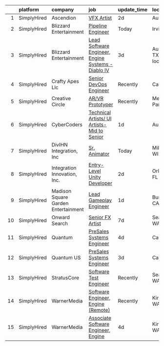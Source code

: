 

|    | platform    | company                             | job                                                                                                                                                         | update_time   | location               |
|---:|:------------|:------------------------------------|:------------------------------------------------------------------------------------------------------------------------------------------------------------|:--------------|:-----------------------|
|  1 | SimplyHired | Ascendion                           | [VFX Artist](https://www.simplyhired.com/job/E_ospUP0io1uaJ0bGyJBrt8xBfKum3M-ZPxzaPr7S-smE_z5hHROSg?q=vfx+engineer)                                         | 2d            | Austin, TX             |
|  2 | SimplyHired | Blizzard Entertainment              | [Pipeline Engineer](https://www.simplyhired.com/job/wLyzd4PwmmLnMaHlkTuB2ZIXGVYtyEHFHXsw7LEtE31DhVduD2htqQ?q=vfx+engineer)                                  | Today         | Irvine, CA             |
|  3 | SimplyHired | Blizzard Entertainment              | [Lead Software Engineer, Engine Systems - Diablo IV](https://www.simplyhired.com/job/HGua7W-DDQZwsyGFsVgaRtvoTfyS1yAXjm3uPJDotACn8scAxFtaEw?q=vfx+engineer) | 3d            | Austin, TX +1 location |
|  4 | SimplyHired | Crafty Apes Llc                     | [Senior DevOps Engineer](https://www.simplyhired.com/job/dXLzmxUoWTg1hpHj4tp5-saAoUmcwSi-VqRf-HXc4QqAli_TQvWTAQ?q=vfx+engineer)                             | Recently      | California             |
|  5 | SimplyHired | Creative Circle                     | [AR/VR Prototyper](https://www.simplyhired.com/job/YQ_s7uLojfe-PecwgLo1CwPzQM_wOdpnVqMPx0SPgCNvpuIy9Vftbw?q=vfx+engineer)                                   | Recently      | Menlo Park, CA         |
|  6 | SimplyHired | CyberCoders                         | [Technical Artists/ UI Artists- Mid to Senior](https://www.simplyhired.com/job/_ZfWNtuhIZA-UrzjuSlIl0cWjE_LVS2AaDP50uYbuhdx5ewNko2Trg?q=vfx+engineer)       | 1d            | Austin, TX             |
|  7 | SimplyHired | DivIHN Integration, Inc             | [Sr. Animator](https://www.simplyhired.com/job/dlCh2k1Wp3BZHeEJdkDN42QtCD2EM2dmEbBlJq_El_9Ft_P7ZwfOOw?q=vfx+engineer)                                       | Today         | Milwaukee, WI          |
|  8 | SimplyHired | Integration Innovation, Inc.        | [Entry-Level Unity Developer](https://www.simplyhired.com/job/Wegn6TLnxhYHveMQGqVJbx-zkPhzhu5gNi2IF-TbXgVWbLDgPSuMQg?q=vfx+engineer)                        | 2d            | Orlando, FL            |
|  9 | SimplyHired | Madison Square Garden Entertainment | [Lead Gameplay Engineer](https://www.simplyhired.com/job/-ozoaSBGVm7qqyvYCVrHkw-D8q8DY7-v-Y0P6vytPVtvANJIXX5lvA?q=vfx+engineer)                             | 1d            | Burbank, CA            |
| 10 | SimplyHired | Onward Search                       | [Senior FX Artist](https://www.simplyhired.com/job/wSzsgJLuju0sik4YRk3qZ2HFdwYi-FbZAoZsDwPHpSx4adKWE5jYdQ?q=vfx+engineer)                                   | 7d            | Seattle, WA            |
| 11 | SimplyHired | Quantum                             | [PreSales Systems Engineer](https://www.simplyhired.com/job/dw2qYHgGPWVrRQ6AhW0JNvv15dNLbkDzPQZoVgzq48Lt2gsJ97Zk8g?q=vfx+engineer)                          | 4d            | California             |
| 12 | SimplyHired | Quantum US                          | [PreSales Systems Engineer](https://www.simplyhired.com/job/_voUhCYyfy63gbrm0YoUQwZiTvUQ7O9qUPTy63S71B5e_UcabtqaDg?q=vfx+engineer)                          | 3d            | California             |
| 13 | SimplyHired | StratusCore                         | [Software Test Engineer](https://www.simplyhired.com/job/aOGYDGVDK83Hz36mzFZncYUNgGThbRe4d03IXfkihr8svAuEQu1e3g?q=vfx+engineer)                             | Recently      | Seattle, WA            |
| 14 | SimplyHired | WarnerMedia                         | [Software Engineer, Engine (Remote)](https://www.simplyhired.com/job/nYx88J_Gs1qx45zumeNxqtIlUp-mkozgV7ObkvLjQofTxuvl29mhOg?q=vfx+engineer)                 | Recently      | Kirkland, WA           |
| 15 | SimplyHired | WarnerMedia                         | [Associate Software Engineer, Engine](https://www.simplyhired.com/job/kjRyYSDMMHAkoR33foNCarvn1Nee2X4BpO7TSYs4vJCLobvUvAYpWQ?q=vfx+engineer)                | 4d            | Kirkland, WA           |